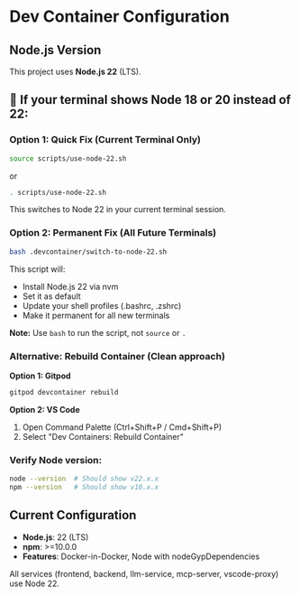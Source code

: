 # Dev Container Configuration

## Node.js Version

This project uses **Node.js 22** (LTS).

## 🚨 If your terminal shows Node 18 or 20 instead of 22:

### Option 1: Quick Fix (Current Terminal Only)
```bash
source scripts/use-node-22.sh
```
or
```bash
. scripts/use-node-22.sh
```

This switches to Node 22 in your current terminal session.

### Option 2: Permanent Fix (All Future Terminals)
```bash
bash .devcontainer/switch-to-node-22.sh
```

This script will:
- Install Node.js 22 via nvm
- Set it as default
- Update your shell profiles (.bashrc, .zshrc)
- Make it permanent for all new terminals

**Note:** Use `bash` to run the script, not `source` or `.`

### Alternative: Rebuild Container (Clean approach)

**Option 1: Gitpod**
```bash
gitpod devcontainer rebuild
```

**Option 2: VS Code**
1. Open Command Palette (Ctrl+Shift+P / Cmd+Shift+P)
2. Select "Dev Containers: Rebuild Container"

### Verify Node version:
```bash
node --version  # Should show v22.x.x
npm --version   # Should show v10.x.x
```

## Current Configuration

- **Node.js**: 22 (LTS)
- **npm**: >=10.0.0
- **Features**: Docker-in-Docker, Node with nodeGypDependencies

All services (frontend, backend, llm-service, mcp-server, vscode-proxy) use Node 22.
